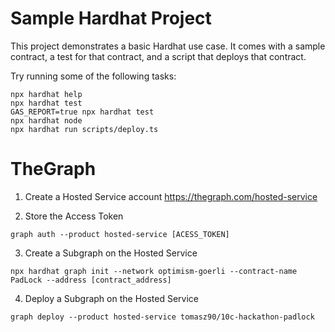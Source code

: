 # Sample Hardhat Project

This project demonstrates a basic Hardhat use case. It comes with a sample contract, a test for that contract, and a script that deploys that contract.

Try running some of the following tasks:

```shell
npx hardhat help
npx hardhat test
GAS_REPORT=true npx hardhat test
npx hardhat node
npx hardhat run scripts/deploy.ts
```

# TheGraph

1. Create a Hosted Service account https://thegraph.com/hosted-service


2. Store the Access Token

```shell
graph auth --product hosted-service [ACESS_TOKEN]
```


3. Create a Subgraph on the Hosted Service

```shell
npx hardhat graph init --network optimism-goerli --contract-name PadLock --address [contract_address]
 ```


4. Deploy a Subgraph on the Hosted Service

```shell
graph deploy --product hosted-service tomasz90/10c-hackathon-padlock
 ```